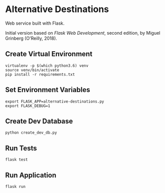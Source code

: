 # Alternative Destinations
Web service built with Flask.

Initial version based on *Flask Web Development*, second edition, by Miguel Grinberg (O'Reilly, 2018).

## Create Virtual Environment

```
virtualenv -p $(which python3.6) venv
source venv/bin/activate
pip install -r requirements.txt
```

## Set Environment Variables

```
export FLASK_APP=alternative-destinations.py
export FLASK_DEBUG=1
```

## Create Dev Database

```
python create_dev_db.py 
```

## Run Tests

```
flask test
```

## Run Application

```
flask run
```
